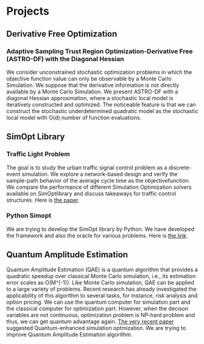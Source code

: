 # Projects 
## Derivative Free Optimization 
### Adaptive Sampling Trust Region Optimization-Derivative Free (ASTRO-DF) with the Diagonal Hessian 
We consider unconstrained stochastic optimization problems in which the objective function value can only be observable by a Monte Carlo Simulation. We suppose that the derivative information is not directly available by a Monte Carlo Simulation. We present ASTRO-DF with a diagonal Hessian approximation, where a stochastic local model is iteratively constructed and optimized. The noticeable feature is that we can construct the stochastic underdetermined quadratic model as the stochastic local model with O(d) number of function evaluations.

## SimOpt Library
### Traffic Light Problem 
The goal is to study the urban traffic signal control problem as a discrete-event simulation.  We explore a network-based design and verify the sample-path behavior of the  average cycle time as the objectivefunction. We compare the performance of different Simulation Optimization solvers available on SimOptlibrary and discuss takeaways for traffic control structures. Here is [the paper](https://informs-sim.org/wsc20papers/363.pdf).

### Python Simopt
We are trying to develop the SimOpt library by Python. We have developed the framework and also the oracle for various problems. Here is [the link](https://github.com/simopt-admin/simopt).

## Quantum Amplitude Estimation
Quantum Amplitude Estimation (QAE) is a quantum algorithm that provides a quadratic speedup over classical Monte Carlo simulation, i.e., its estimation error scales as O(M^(-1)). Like Monte Carlo simulation, QAE can be applied to a large variety of problems. Recent research has already investigated the applicability of this algorithm to several tasks, for instance, risk analysis and option pricing. We can use the quantum computer for simulation part and the classical computer for optimization part. However, when the decison variables are not continuous, optimization problem is NP-hard problem and thus, we can get quantum advantage again. [The very recent paper](https://arxiv.org/pdf/2005.10780.pdf) suggested Quantum-enhanced simulation optmization. We are trying to improve Quantum Amplitude Estimation algorithm. 
